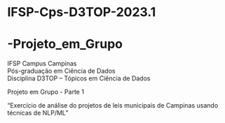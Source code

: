 # IFSP-Cps-D3TOP-2023.1
# -Projeto_em_Grupo

IFSP Campus Campinas <br>
Pós-graduação em Ciência de Dados <br>
Disciplina D3TOP – Tópicos em Ciência de Dados

Projeto em Grupo - Parte 1

“Exercício de análise do projetos de leis municipais de Campinas usando técnicas de NLP/ML”
